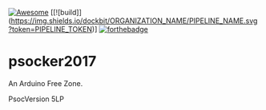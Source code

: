 [![Awesome](https://cdn.rawgit.com/sindresorhus/awesome/d7305f38d29fed78fa85652e3a63e154dd8e8829/media/badge.svg)](https://github.com/sindresorhus/awesome) [[![build]] (https://img.shields.io/dockbit/ORGANIZATION_NAME/PIPELINE_NAME.svg?token=PIPELINE_TOKEN)]
[![forthebadge](http://forthebadge.com/badges/powered-by-electricity.svg)](http://forthebadge.com)
# psocker2017

An Arduino Free Zone. 

PsocVersion 5LP
